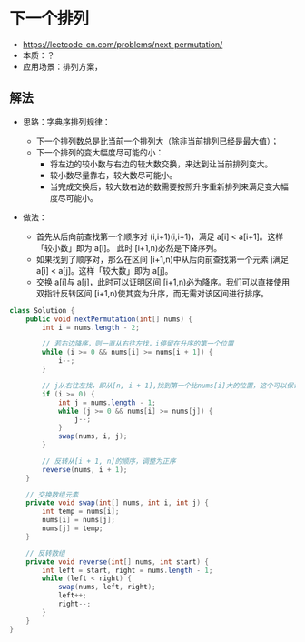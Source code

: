 # 下一个排列
- https://leetcode-cn.com/problems/next-permutation/
- 本质：？
- 应用场景：排列方案，

## 解法
- 思路：字典序排列规律：
    - 下一个排列数总是比当前一个排列大（除非当前排列已经是最大值）；
    - 下一个排列的变大幅度尽可能的小：
        - 将左边的较小数与右边的较大数交换，来达到让当前排列变大。
        - 较小数尽量靠右，较大数尽可能小。
        - 当完成交换后，较大数右边的数需要按照升序重新排列来满足变大幅度尽可能小。

- 做法：
    - 首先从后向前查找第一个顺序对 (i,i+1)(i,i+1)，满足 a[i] < a[i+1]。这样「较小数」即为 a[i]。
    此时 [i+1,n)必然是下降序列。
    - 如果找到了顺序对，那么在区间 [i+1,n)中从后向前查找第一个元素 j满足 a[i] < a[j]。这样「较大数」即为 a[j]。
    - 交换 a[i]与 a[j]，此时可以证明区间 [i+1,n)必为降序。我们可以直接使用双指针反转区间 [i+1,n)使其变为升序，而无需对该区间进行排序。

```java
class Solution {
    public void nextPermutation(int[] nums) {
        int i = nums.length - 2;

        // 若右边降序，则一直从右往左找，i停留在升序的第一个位置
        while (i >= 0 && nums[i] >= nums[i + 1]) {
            i--;
        }

        // j从右往左找，即从[n, i + 1],找到第一个比nums[i]大的位置，这个可以保证下一个序列（比当前序列更大的较小者）涨幅是最小的
        if (i >= 0) {
            int j = nums.length - 1;
            while (j >= 0 && nums[i] >= nums[j]) {
                j--;
            }
            swap(nums, i, j);
        }

        // 反转从[i + 1, n]的顺序，调整为正序
        reverse(nums, i + 1);
    }

    // 交换数组元素
    private void swap(int[] nums, int i, int j) {
        int temp = nums[i];
        nums[i] = nums[j];
        nums[j] = temp;
    }

    // 反转数组
    private void reverse(int[] nums, int start) {
        int left = start, right = nums.length - 1;
        while (left < right) {
            swap(nums, left, right);
            left++;
            right--;
        }
    }
}
```
